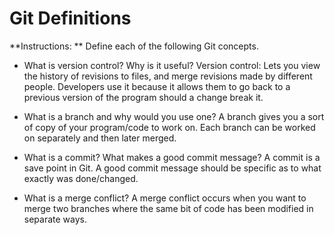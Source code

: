 # Git Definitions

**Instructions: ** Define each of the following Git concepts.

* What is version control?  Why is it useful? Version control: Lets you view the history of revisions to files, and merge revisions made by different people. Developers use it because it allows them to go back to a previous version of the program should a change break it.

* What is a branch and why would you use one? A branch gives you a sort of copy of your program/code to work on. Each branch can be worked on separately and then later merged.

* What is a commit? What makes a good commit message? A commit is a save point in Git. A good commit message should be specific as to what exactly was done/changed.

* What is a merge conflict? A merge conflict occurs when you want to merge two branches where the same bit of code has been modified in separate ways. 